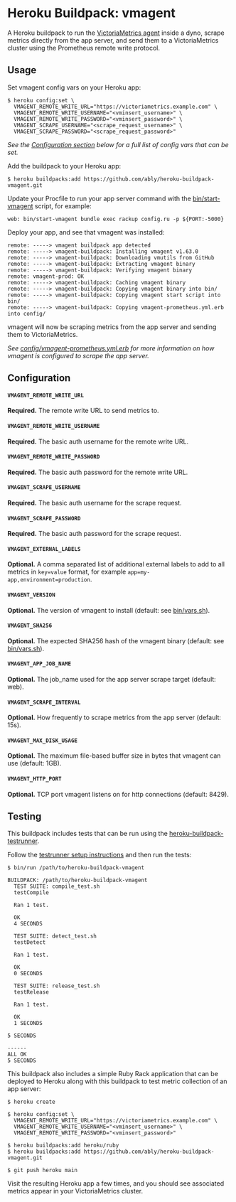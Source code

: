 # Heroku Buildpack: vmagent

A Heroku buildpack to run the [VictoriaMetrics agent](https://docs.victoriametrics.com/vmagent.html)
inside a dyno, scrape metrics directly from the app server, and send them to a VictoriaMetrics cluster
using the Prometheus remote write protocol.

## Usage

Set vmagent config vars on your Heroku app:

```
$ heroku config:set \
  VMAGENT_REMOTE_WRITE_URL="https://victoriametrics.example.com" \
  VMAGENT_REMOTE_WRITE_USERNAME="<vminsert_username>" \
  VMAGENT_REMOTE_WRITE_PASSWORD="<vminsert_password>" \
  VMAGENT_SCRAPE_USERNAME="<scrape_request_username>" \
  VMAGENT_SCRAPE_PASSWORD="<scrape_request_password>"
```

_See the [Configuration section](#configuration) below for a full list of config vars that can be set._

Add the buildpack to your Heroku app:

```
$ heroku buildpacks:add https://github.com/ably/heroku-buildpack-vmagent.git
```

Update your Procfile to run your app server command with the [bin/start-vmagent](bin/start-vmagent) script,
for example:

```
web: bin/start-vmagent bundle exec rackup config.ru -p ${PORT:-5000}
```

Deploy your app, and see that vmagent was installed:

```
remote: -----> vmagent buildpack app detected
remote: -----> vmagent-buildpack: Installing vmagent v1.63.0
remote: -----> vmagent-buildpack: Downloading vmutils from GitHub
remote: -----> vmagent-buildpack: Extracting vmagent binary
remote: -----> vmagent-buildpack: Verifying vmagent binary
remote: vmagent-prod: OK
remote: -----> vmagent-buildpack: Caching vmagent binary
remote: -----> vmagent-buildpack: Copying vmagent binary into bin/
remote: -----> vmagent-buildpack: Copying vmagent start script into bin/
remote: -----> vmagent-buildpack: Copying vmagent-prometheus.yml.erb into config/
```

vmagent will now be scraping metrics from the app server and sending them to VictoriaMetrics.

_See [config/vmagent-prometheus.yml.erb](config/vmagent-prometheus.yml.erb) for more information
on how vmagent is configured to scrape the app server._

## Configuration

#### `VMAGENT_REMOTE_WRITE_URL`

**Required.** The remote write URL to send metrics to.

#### `VMAGENT_REMOTE_WRITE_USERNAME`

**Required.** The basic auth username for the remote write URL.

#### `VMAGENT_REMOTE_WRITE_PASSWORD`

**Required.** The basic auth password for the remote write URL.

#### `VMAGENT_SCRAPE_USERNAME`

**Required.** The basic auth username for the scrape request.

#### `VMAGENT_SCRAPE_PASSWORD`

**Required.** The basic auth password for the scrape request.

#### `VMAGENT_EXTERNAL_LABELS`

**Optional.** A comma separated list of additional external labels to add to all metrics in `key=value` format,
for example `app=my-app,environment=production`.

#### `VMAGENT_VERSION`

**Optional.** The version of vmagent to install (default: see [bin/vars.sh](bin/vars.sh)).

#### `VMAGENT_SHA256`

**Optional.** The expected SHA256 hash of the vmagent binary (default: see [bin/vars.sh](bin/vars.sh)).

#### `VMAGENT_APP_JOB_NAME`

**Optional.** The job_name used for the app server scrape target (default: web).

#### `VMAGENT_SCRAPE_INTERVAL`

**Optional.** How frequently to scrape metrics from the app server (default: 15s).

#### `VMAGENT_MAX_DISK_USAGE`

**Optional.** The maximum file-based buffer size in bytes that vmagent can use (default: 1GB).

#### `VMAGENT_HTTP_PORT`

**Optional.** TCP port vmagent listens on for http connections (default: 8429).

## Testing

This buildpack includes tests that can be run using the [heroku-buildpack-testrunner](https://github.com/heroku/heroku-buildpack-testrunner).

Follow the [testrunner setup instructions](https://github.com/heroku/heroku-buildpack-testrunner#local-setup)
and then run the tests:

```
$ bin/run /path/to/heroku-buildpack-vmagent

BUILDPACK: /path/to/heroku-buildpack-vmagent
  TEST SUITE: compile_test.sh
  testCompile

  Ran 1 test.

  OK
  4 SECONDS

  TEST SUITE: detect_test.sh
  testDetect

  Ran 1 test.

  OK
  0 SECONDS

  TEST SUITE: release_test.sh
  testRelease

  Ran 1 test.

  OK
  1 SECONDS

5 SECONDS

------
ALL OK
5 SECONDS
```

This buildpack also includes a simple Ruby Rack application that can be deployed to
Heroku along with this buildpack to test metric collection of an app server:

```
$ heroku create

$ heroku config:set \
  VMAGENT_REMOTE_WRITE_URL="https://victoriametrics.example.com" \
  VMAGENT_REMOTE_WRITE_USERNAME="<vminsert_username>" \
  VMAGENT_REMOTE_WRITE_PASSWORD="<vminsert_password>"

$ heroku buildpacks:add heroku/ruby
$ heroku buildpacks:add https://github.com/ably/heroku-buildpack-vmagent.git

$ git push heroku main
```

Visit the resulting Heroku app a few times, and you should see associated metrics appear
in your VictoriaMetrics cluster.
